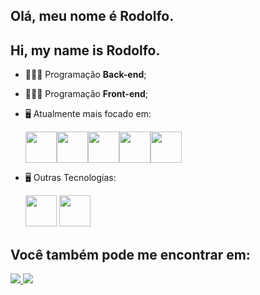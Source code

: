 ## Olá, meu nome é Rodolfo.
## Hi, my name is Rodolfo.

- 👨🏻‍💻 Programação **Back-end**;
- 👨🏻‍💻 Programação **Front-end**;
- 🖥️ Atualmente mais focado em:
  
  <div style='display: flex;'>
  <img width='50' height='50' src="https://cdn.jsdelivr.net/gh/devicons/devicon/icons/python/python-original.svg" />

  <img  width='50' height='50' src="https://cdn.jsdelivr.net/gh/devicons/devicon/icons/django/django-plain.svg" />
  
  <img width='50' height='50' src="https://cdn.jsdelivr.net/gh/devicons/devicon/icons/html5/html5-original.svg" />

  <img width='50' height='50' src="https://cdn.jsdelivr.net/gh/devicons/devicon/icons/css3/css3-original.svg" />

  <img width='50' height='50' src="https://cdn.jsdelivr.net/gh/devicons/devicon/icons/javascript/javascript-original.svg" />
  </div>
  

- 🖥️ Outras Tecnologias:

  <img  width='50' height='50' src="https://cdn.jsdelivr.net/gh/devicons/devicon/icons/sqlite/sqlite-original.svg" />
  
  <img width='50' height='50' src="https://cdn.jsdelivr.net/gh/devicons/devicon/icons/github/github-original.svg" />

## Você também pode me encontrar em:
  <a href="https://www.linkedin.com/in/rodolfo-bezerra-ab071a277/">
  <img src="https://img.shields.io/badge/LinkedIn-0077B5?style=for-the-badge&logo=linkedin&logoColor=white" />
  </a>
  <a href="https://github.com/Rodolfo-desenvolve">
  <img src="https://img.shields.io/badge/github-000000?style=for-the-badge&logo=github&logoColor=white" />
  </a>

  
